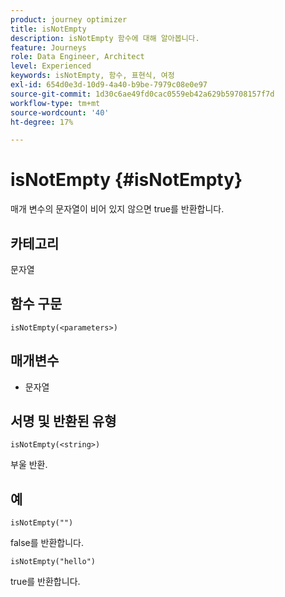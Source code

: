```yaml
---
product: journey optimizer
title: isNotEmpty
description: isNotEmpty 함수에 대해 알아봅니다.
feature: Journeys
role: Data Engineer, Architect
level: Experienced
keywords: isNotEmpty, 함수, 표현식, 여정
exl-id: 654d0e3d-10d9-4a40-b9be-7979c08e0e97
source-git-commit: 1d30c6ae49fd0cac0559eb42a629b59708157f7d
workflow-type: tm+mt
source-wordcount: '40'
ht-degree: 17%

---
```


# isNotEmpty {#isNotEmpty}

매개 변수의 문자열이 비어 있지 않으면 true를 반환합니다.

## 카테고리

문자열

## 함수 구문

`isNotEmpty(<parameters>)`

## 매개변수

* 문자열

## 서명 및 반환된 유형

`isNotEmpty(<string>)`

부울 반환.

## 예

`isNotEmpty("")`

false를 반환합니다.

`isNotEmpty("hello")`

true를 반환합니다.
